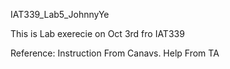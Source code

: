 IAT339_Lab5_JohnnyYe

This is Lab exerecie on Oct 3rd fro IAT339

Reference:
Instruction From Canavs.
Help From TA